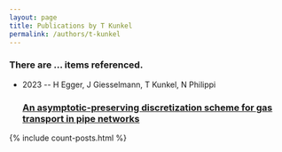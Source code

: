 ```yaml
---
layout: page
title: Publications by T Kunkel
permalink: /authors/t-kunkel
---
```


<h3 id="number-posts">There are ... items referenced.</h3>
<ul class="post-list">
<li><span class='post-meta'>2023 -- H Egger, J Giesselmann, T Kunkel, N Philippi</span><h3><a class='post-link' href="{{ site.baseurl }}/an-asymptotic-preserving-discretization-scheme-for-gas-transport-in-pipe-networks">An asymptotic-preserving discretization scheme for gas transport in pipe networks</a></h3></li>

</ul>
{% include count-posts.html %}
